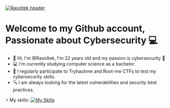 [![Ravoltek header](https://images2.alphacoders.com/971/thumbbig-971586.webp)](https://images2.alphacoders.com/971/thumbbig-971586.webp)

# Welcome to my Github account, Passionate about Cybersecurity 💻

- 👋 Hi, I'm @Ravoltek, I'm 22 years old and my passion is cybersecurity 🔐
- 💻 I'm currently studying computer science as a bachelor.
- 💪 I regularly participate to Tryhackme and Root-me CTFs to test my cybersecurity skills.
- 🔍 I am always looking for the latest vulnerabilities and security best practices.

⚡️ My skills: 
[![My Skills](https://skillicons.dev/icons?i=python,php,html,css,bash,linux)](https://skillicons.dev)
